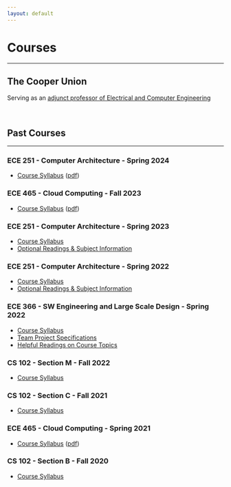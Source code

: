 ```yaml
---
layout: default
---
```


# Courses

---

## The Cooper Union

Serving as an [adjunct professor of Electrical and Computer Engineering](https://cooper.edu/academics/people/robert-marano)


<br>

## Past Courses

---
### ECE 251 - Computer Architecture - Spring 2024

- [Course Syllabus](./courses/ece251/2024/ece251-syllabus-spring-2024.md) ([pdf](./courses/ece251/2024/ece251_comp_arch_syllabus_spring_2024.pdf))


### ECE 465 - Cloud Computing - Fall 2023

- [Course Syllabus](./courses/ece465/2023/ece465-syllabus-fall-2023.html) ([pdf](./courses/ece465/2023/ece465-syllabus-fall-2023.pdf))

### ECE 251 - Computer Architecture - Spring 2023

- [Course Syllabus](./courses/ece251/2023/ece251-syllabus-spring-2023.md)
- [Optional Readings & Subject Information](./courses/ece251/2023/readings.md)

### ECE 251 - Computer Architecture - Spring 2022

- [Course Syllabus](./courses/ece251/2022/ece251-syllabus-spring-2022.html)
- [Optional Readings & Subject Information](./courses/ece251/2022/readings.md)

### ECE 366 - SW Engineering and Large Scale Design - Spring 2022

- [Course Syllabus](./courses/ece366/2022/ece366-syllabus-spring-2022.html)
- [Team Project Specifications](./courses/ece366/2022/project-ece366-spring-2022.html)
- [Helpful Readings on Course Topics](./courses/ece366/2022/readings.md)

### CS 102 - Section M - Fall 2022

- [Course Syllabus](./courses/cs102/2022/cs102-syllabus-fall-2022.md)

### CS 102 - Section C - Fall 2021

- [Course Syllabus](./courses/cs102/2021/cs102-syllabus-fall-2021.md)

### ECE 465 - Cloud Computing - Spring 2021

- [Course Syllabus](./courses/ece465/2021/ece465_syllabus_spring_2021.html) ([pdf](./courses/ece465/ece465_syllabus_spring_2021.pdf))

### CS 102 - Section B - Fall 2020

- [Course Syllabus](./courses/cs102/2020/cs102-syllabus-fall-2020.html)
